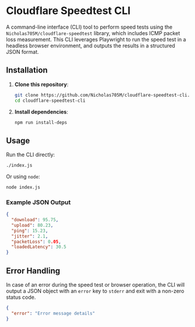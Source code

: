 # Cloudflare Speedtest CLI

A command-line interface (CLI) tool to perform speed tests using the `Nicholas705M/cloudflare-speedtest` library, which includes ICMP packet loss measurement. This CLI leverages Playwright to run the speed test in a headless browser environment, and outputs the results in a structured JSON format.

## Installation

1.  **Clone this repository**:
    ```bash
    git clone https://github.com/Nicholas705M/cloudflare-speedtest-cli.git
    cd cloudflare-speedtest-cli
    ```

2.  **Install dependencies**:
    ```bash
    npm run install-deps
    ```

## Usage

Run the CLI directly:

```bash
./index.js
```

Or using `node`:

```bash
node index.js
```

### Example JSON Output

```json
{
  "download": 95.75,
  "upload": 80.23,
  "ping": 15.23,
  "jitter": 2.1,
  "packetLoss": 0.05,
  "loadedLatency": 30.5
}
```

## Error Handling

In case of an error during the speed test or browser operation, the CLI will output a JSON object with an `error` key to `stderr` and exit with a non-zero status code.

```json
{
  "error": "Error message details"
}
